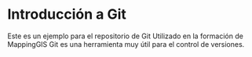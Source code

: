 # Introducción a Git
Este es un ejemplo para el repositorio de Git
Utilizado en la formación de MappingGIS
Git es una herramienta muy útil para el control de versiones.

